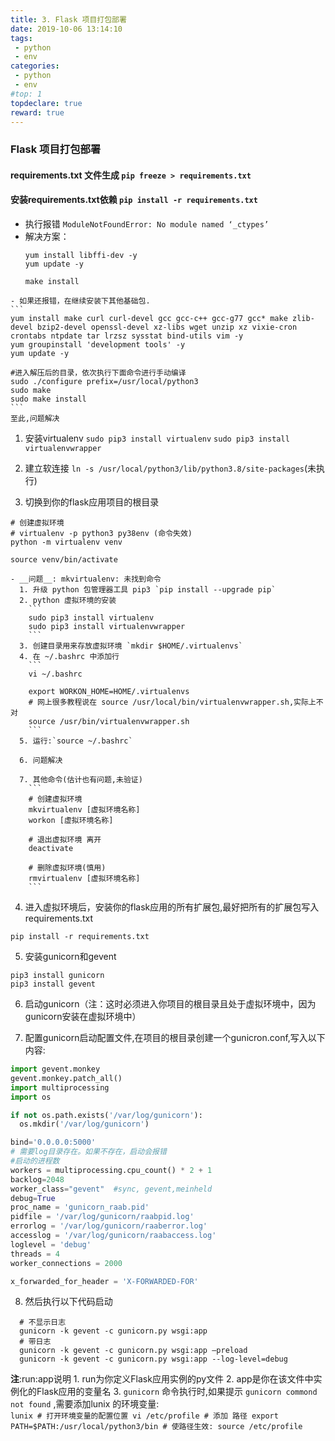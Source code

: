 ```yaml
---
title: 3. Flask 项目打包部署
date: 2019-10-06 13:14:10
tags:
 - python
 - env
categories:
 - python
 - env
#top: 1
topdeclare: true
reward: true
---
```

### Flask 项目打包部署

#### requirements.txt 文件生成 `pip freeze > requirements.txt`

#### 安装requirements.txt依赖 `pip install -r requirements.txt`
   - 执行报错 `ModuleNotFoundError: No module named ‘_ctypes’`
   - 解决方案：
      ```
      yum install libffi-dev -y
      yum update -y

      make install
      ```
    - 如果还报错，在继续安装下其他基础包.
    ```
    yum install make curl curl-devel gcc gcc-c++ gcc-g77 gcc* make zlib-devel bzip2-devel openssl-devel xz-libs wget unzip xz vixie-cron crontabs ntpdate tar lrzsz sysstat bind-utils vim -y
    yum groupinstall 'development tools' -y
    yum update -y

    #进入解压后的目录，依次执行下面命令进行手动编译
    sudo ./configure prefix=/usr/local/python3
    sudo make
    sudo make install
    ```
    至此,问题解决

1. 安装virtualenv `sudo pip3 install virtualenv` `sudo pip3 install virtualenvwrapper`

2. 建立软连接 `ln -s /usr/local/python3/lib/python3.8/site-packages`(未执行)

2. 切换到你的flask应用项目的根目录
  ```lunix
  # 创建虚拟环境
  # virtualenv -p python3 py38env (命令失效)
  python -m virtualenv venv

  source venv/bin/activate
  ```
    - __问题__: mkvirtualenv: 未找到命令
      1. 升级 python 包管理器工具 pip3 `pip install --upgrade pip`
      2. python 虚拟环境的安装
        ```
        sudo pip3 install virtualenv
        sudo pip3 install virtualenvwrapper
        ```
      3. 创建目录用来存放虚拟环境 `mkdir $HOME/.virtualenvs`
      4. 在 ~/.bashrc 中添加行
        ```
        vi ~/.bashrc

        export WORKON_HOME=HOME/.virtualenvs
        # 网上很多教程说在 source /usr/local/bin/virtualenvwrapper.sh,实际上不对
        source /usr/bin/virtualenvwrapper.sh
        ```
      5. 运行:`source ~/.bashrc`

      6. 问题解决

      7. 其他命令(估计也有问题,未验证)
        ```
        # 创建虚拟环境
        mkvirtualenv [虚拟环境名称]
        workon [虚拟环境名称]

        # 退出虚拟环境 离开
        deactivate

        # 删除虚拟环境(慎用)
        rmvirtualenv [虚拟环境名称]
        ```

4. 进入虚拟环境后，安装你的flask应用的所有扩展包,最好把所有的扩展包写入requirements.txt
  ```
  pip install -r requirements.txt
  ```

5. 安装gunicorn和gevent
  ```
  pip3 install gunicorn
  pip3 install gevent
  ```
6. 启动gunicorn（注：这时必须进入你项目的根目录且处于虚拟环境中，因为gunicorn安装在虚拟环境中）

7. 配置gunicorn启动配置文件,在项目的根目录创建一个gunicron.conf,写入以下内容:
  ```python
  import gevent.monkey
  gevent.monkey.patch_all()
  import multiprocessing
  import os

  if not os.path.exists('/var/log/gunicorn'):
  	os.mkdir('/var/log/gunicorn')

  bind='0.0.0.0:5000'
  # 需要log目录存在。如果不存在，启动会报错
  #启动的进程数
  workers = multiprocessing.cpu_count() * 2 + 1
  backlog=2048
  worker_class="gevent"  #sync, gevent,meinheld
  debug=True
  proc_name = 'gunicorn_raab.pid'
  pidfile = '/var/log/gunicorn/raabpid.log'
  errorlog = '/var/log/gunicorn/raaberror.log'
  accesslog = '/var/log/gunicorn/raabaccess.log'
  loglevel = 'debug'
  threads = 4
  worker_connections = 2000

  x_forwarded_for_header = 'X-FORWARDED-FOR'
  ```
8. 然后执行以下代码启动
  ```
    # 不显示日志
    gunicorn -k gevent -c gunicorn.py wsgi:app
    # 带日志
    gunicorn -k gevent -c gunicorn.py wsgi:app –preload
    gunicorn -k gevent -c gunicorn.py wsgi:app --log-level=debug
  ```

  __注__:run:app说明
    1. run为你定义Flask应用实例的py文件
    2. app是你在该文件中实例化的Flask应用的变量名
    3. `gunicorn` 命令执行时,如果提示 `gunicorn commond not found` ,需要添加lunix 的环境变量:  
      ```lunix
        # 打开环境变量的配置位置
        vi /etc/profile
        # 添加 路径
        export PATH=$PATH:/usr/local/python3/bin
        # 使路径生效:
        source /etc/profile
      ```
